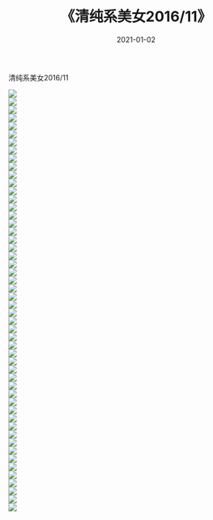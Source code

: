 ﻿---
layout: post
title:  《清纯系美女2016/11》
date:   2021-01-02
img: http://pic.660000.xyz/1:/清纯系美女/2016/11/000.jpg
categories: [美女, 清纯, 唯美]
---

清纯系美女2016/11

 ![](http://pic.660000.xyz/1:/清纯系美女/2016/11/001.jpg) <br>![](http://pic.660000.xyz/1:/清纯系美女/2016/11/002.jpg) <br>![](http://pic.660000.xyz/1:/清纯系美女/2016/11/003.jpg) <br>![](http://pic.660000.xyz/1:/清纯系美女/2016/11/004.jpg) <br>![](http://pic.660000.xyz/1:/清纯系美女/2016/11/005.jpg) <br>![](http://pic.660000.xyz/1:/清纯系美女/2016/11/006.jpg) <br>![](http://pic.660000.xyz/1:/清纯系美女/2016/11/007.jpg) <br>![](http://pic.660000.xyz/1:/清纯系美女/2016/11/008.jpg) <br>![](http://pic.660000.xyz/1:/清纯系美女/2016/11/009.jpg) <br>![](http://pic.660000.xyz/1:/清纯系美女/2016/11/010.jpg) <br>![](http://pic.660000.xyz/1:/清纯系美女/2016/11/011.jpg) <br>![](http://pic.660000.xyz/1:/清纯系美女/2016/11/012.jpg) <br>![](http://pic.660000.xyz/1:/清纯系美女/2016/11/013.jpg) <br>![](http://pic.660000.xyz/1:/清纯系美女/2016/11/014.jpg) <br>![](http://pic.660000.xyz/1:/清纯系美女/2016/11/015.jpg) <br>![](http://pic.660000.xyz/1:/清纯系美女/2016/11/016.jpg) <br>![](http://pic.660000.xyz/1:/清纯系美女/2016/11/017.jpg) <br>![](http://pic.660000.xyz/1:/清纯系美女/2016/11/018.jpg) <br>![](http://pic.660000.xyz/1:/清纯系美女/2016/11/019.jpg) <br>![](http://pic.660000.xyz/1:/清纯系美女/2016/11/020.jpg) <br>![](http://pic.660000.xyz/1:/清纯系美女/2016/11/021.jpg) <br>![](http://pic.660000.xyz/1:/清纯系美女/2016/11/022.jpg) <br>![](http://pic.660000.xyz/1:/清纯系美女/2016/11/023.jpg) <br>![](http://pic.660000.xyz/1:/清纯系美女/2016/11/024.jpg) <br>![](http://pic.660000.xyz/1:/清纯系美女/2016/11/025.jpg) <br>![](http://pic.660000.xyz/1:/清纯系美女/2016/11/026.jpg) <br>![](http://pic.660000.xyz/1:/清纯系美女/2016/11/027.jpg) <br>![](http://pic.660000.xyz/1:/清纯系美女/2016/11/028.jpg) <br>![](http://pic.660000.xyz/1:/清纯系美女/2016/11/029.jpg) <br>![](http://pic.660000.xyz/1:/清纯系美女/2016/11/030.jpg) <br>![](http://pic.660000.xyz/1:/清纯系美女/2016/11/031.jpg) <br>![](http://pic.660000.xyz/1:/清纯系美女/2016/11/032.jpg) <br>![](http://pic.660000.xyz/1:/清纯系美女/2016/11/033.jpg) <br>![](http://pic.660000.xyz/1:/清纯系美女/2016/11/034.jpg) <br>![](http://pic.660000.xyz/1:/清纯系美女/2016/11/035.jpg) <br>![](http://pic.660000.xyz/1:/清纯系美女/2016/11/036.jpg) <br>![](http://pic.660000.xyz/1:/清纯系美女/2016/11/037.jpg) <br>![](http://pic.660000.xyz/1:/清纯系美女/2016/11/038.jpg) <br>![](http://pic.660000.xyz/1:/清纯系美女/2016/11/039.jpg) <br>![](http://pic.660000.xyz/1:/清纯系美女/2016/11/040.jpg) <br>![](http://pic.660000.xyz/1:/清纯系美女/2016/11/041.jpg) <br>![](http://pic.660000.xyz/1:/清纯系美女/2016/11/042.jpg) <br>![](http://pic.660000.xyz/1:/清纯系美女/2016/11/043.jpg) <br>![](http://pic.660000.xyz/1:/清纯系美女/2016/11/044.jpg) <br>![](http://pic.660000.xyz/1:/清纯系美女/2016/11/045.jpg) <br>![](http://pic.660000.xyz/1:/清纯系美女/2016/11/046.jpg) <br>![](http://pic.660000.xyz/1:/清纯系美女/2016/11/047.jpg) <br>![](http://pic.660000.xyz/1:/清纯系美女/2016/11/048.jpg) <br>![](http://pic.660000.xyz/1:/清纯系美女/2016/11/049.jpg) <br>![](http://pic.660000.xyz/1:/清纯系美女/2016/11/050.jpg) <br>![](http://pic.660000.xyz/1:/清纯系美女/2016/11/051.jpg) <br>![](http://pic.660000.xyz/1:/清纯系美女/2016/11/052.jpg) <br>